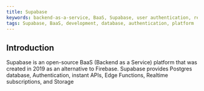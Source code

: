 ```yaml
---
title: Supabase
keywords: backend-as-a-service, BaaS, Supabase, user authentication, real-time database, storage, hosting, cloud functions, AI & vectors, realtime, edge functions
tags: Supabase, BaaS, development, database, authentication, platform
---
```


## Introduction

Supabase is an open-source BaaS (Backend as a Service) platform that was created in 2019 as an alternative to Firebase.
Supabase provides Postgres database, Authentication, instant APIs, Edge Functions, Realtime subscriptions, and Storage

